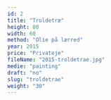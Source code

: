 ```yaml
---
id: 2
title: "Troldetræ"
height: 80
width: 60
method: "Olie på lærred"
year: 2015
price: "Privateje"
fileName: "2015-troldetrae.jpg"
medie: "painting"
draft: "no"
slug: "troldetrae"
weight: "30"
---
```


